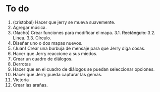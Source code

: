 To do
=====

1.  (cristobal) Hacer que jerry se mueva suavemente.
2.  Agregar música.
3.  (Nacho) Crear funciones para modificar el mapa.
    3.1.    ~~Rectángulo.~~
    3.2.    Linea.
    3.3.    Círculo.
4.  Diseñar uno o dos mapas nuevos.
5.  (Juan) Crear una burbuja de mensaje para que Jerry diga cosas.
6.  Hacer que Jerry reaccione a sus miedos.
7.  Crear un cuadro de diálogos.
8.  Derrotas
9.  Hacer que en el cuadro de diálogos se puedan seleccionar opciones.
10.  Hacer que Jerry pueda capturar las gemas.
11. Victoria
12. Crear las arañas.
